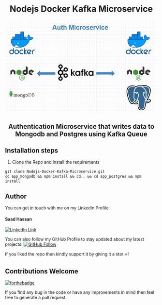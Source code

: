 <div align="center">
<h1>Nodejs Docker Kafka Microservice</h1>
   <div align="center">
    <img src="image.jpg" width='700'/>
  </div>
   <h2>Authentication Microservice that writes data to Mongodb and Postgres using Kafka Queue</h2>
</div>

## Installation steps

1. Clone the Repo and install the requirements

```
git clone Nodejs-Docker-Kafka-Microservice.git
cd app_mongodb && npm install && cd.. && cd app_postgres && npm install
```

## Author
You can get in touch with me on my LinkedIn Profile:

#### Saad Hassan
[![LinkedIn Link](https://img.shields.io/badge/Connect-saadhaxxan-blue.svg?logo=linkedin&longCache=true&style=social&label=Connect
)](https://www.linkedin.com/in/saadhaxxan)

You can also follow my GitHub Profile to stay updated about my latest projects: [![GitHub Follow](https://img.shields.io/badge/Connect-saadhaxxan-blue.svg?logo=Github&longCache=true&style=social&label=Follow)](https://github.com/saadhaxxan)

If you liked the repo then kindly support it by giving it a star ⭐!

## Contributions Welcome
[![forthebadge](https://forthebadge.com/images/badges/built-with-love.svg)](#)

If you find any bug in the code or have any improvements in mind then feel free to generate a pull request.
